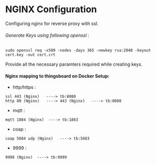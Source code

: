 # NGINX Configuration

Configuring nginx for reverse proxy with ssl.

###### Generate Keys using following openssl :
```text
sudo openssl req -x509 -nodes -days 365 -newkey rsa:2048 -keyout cert.key -out cert.crt
``` 
Provide all the necessary paramters required while creating keys.

#### Nginx mapping to thingsboard on Docker Setup:

- http/https :
```text
ssl 443 (Nginx)   ----> tb:8080
http 80 (Nginx)   ----> 443 (Nginx)   ----> tb:8080
```
- mqtt :
```text
mqtt 1884 (Nginx)  ----> tb:1883
```
- coap :
```text
coap 5684 udp (Nginx)   ----> tb:5683
```
- 9999 :
```text
9998 (Nginx)  ----> tb:9999
```
